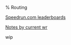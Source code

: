 % Routing

[Speedrun.com leaderboards](https://www.speedrun.com/rime_berta/full_game)

[Notes by current wr](https://www.speedrun.com/rime_berta/guide/jk437)

wip
